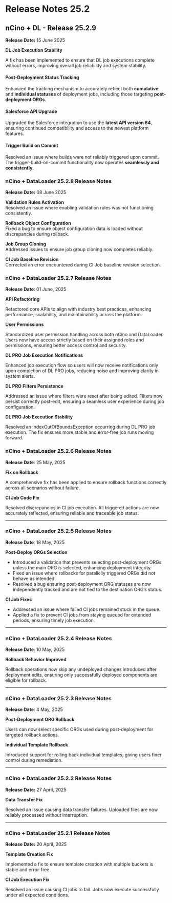 # Release Notes 25.2

## nCino + DL - Release 25.2.9 <a href="#title-text" id="title-text"></a>

**Release Date:** 15 June 2025

**DL Job Execution Stability**

A fix has been implemented to ensure that DL job executions complete without errors, improving overall job reliability and system stability.

#### Post-Deployment Status Tracking <a href="#post-deployment-status-tracking" id="post-deployment-status-tracking"></a>

Enhanced the tracking mechanism to accurately reflect both **cumulative** and **individual statuses** of deployment jobs, including those targeting **post-deployment ORGs**.

#### Salesforce API Upgrade <a href="#salesforce-api-upgrade" id="salesforce-api-upgrade"></a>

Upgraded the Salesforce integration to use the **latest API version 64**, ensuring continued compatibility and access to the newest platform features.

#### Trigger Build on Commit <a href="#trigger-build-on-commit" id="trigger-build-on-commit"></a>

Resolved an issue where builds were not reliably triggered upon commit. The trigger-build-on-commit functionality now operates **seamlessly and consistently**.

### **nCino + DataLoader 25.2.8 Release Notes**

**Release Date:** 08 June 2025

**Validation Rules Activation**\
Resolved an issue where enabling validation rules was not functioning consistently.

**Rollback Object Configuration**\
Fixed a bug to ensure object configuration data is loaded without discrepancies during rollback.

**Job Group Cloning**\
Addressed issues to ensure job group cloning now completes reliably.

**CI Job Baseline Revision**\
Corrected an error encountered during CI Job baseline revision selection.

### nCino + DataLoader 25.2.7 Release Notes

**Release Date**: 01 June, 2025

**API Refactoring**

Refactored core APIs to align with industry best practices, enhancing performance, scalability, and maintainability across the platform.

**User Permissions**

Standardized user permission handling across both nCino and DataLoader. Users now have access strictly based on their assigned roles and permissions, ensuring better access control and security.

**DL PRO Job Execution Notifications**

Enhanced job execution flow so users will now receive notifications only upon completion of DL PRO jobs, reducing noise and improving clarity in system alerts.

**DL PRO Filters Persistence**

Addressed an issue where filters were reset after being edited. Filters now persist correctly post-edit, ensuring a seamless user experience during job configuration.

**DL PRO Job Execution Stability**

Resolved an IndexOutOfBoundsException occurring during DL PRO job execution. The fix ensures more stable and error-free job runs moving forward.

### nCino + DataLoader 25.2.6 Release Notes

**Release Date**: 25 May, 2025

**Fix on Rollback**

A comprehensive fix has been applied to ensure rollback functions correctly across all scenarios without failure.

**CI Job Code Fix**

Resolved discrepancies in CI job execution. All triggered actions are now accurately reflected, ensuring reliable and traceable job status.

***

### nCino + DataLoader 25.2.5 Release Notes

**Release Date**: 18 May, 2025

**Post-Deploy ORGs Selection**

* Introduced a validation that prevents selecting post-deployment ORGs unless the main ORG is selected, enhancing deployment integrity.
* Fixed an issue where rollbacks for parallelly triggered ORGs did not behave as intended.
* Resolved a bug ensuring post-deployment ORG statuses are now independently tracked and are not tied to the destination ORG’s status.

**CI Job Fixes**

* Addressed an issue where failed CI jobs remained stuck in the queue.
* Applied a fix to prevent CI jobs from staying queued for extended periods, ensuring timely job execution.

***

### nCino + DataLoader 25.2.4 Release Notes

**Release Date**: 10 May, 2025

**Rollback Behavior Improved**

Rollback operations now skip any undeployed changes introduced after deployment edits, ensuring only successfully deployed components are eligible for rollback.

***

### nCino + DataLoader 25.2.3 Release Notes

**Release Date**: 4 May, 2025

**Post-Deployment ORG Rollback**

Users can now select specific ORGs used during post-deployment for targeted rollback actions.

**Individual Template Rollback**

Introduced support for rolling back individual templates, giving users finer control during remediation.

***

### nCino + DataLoader 25.2.2 Release Notes

**Release Date:** 27 April, 2025

**Data Transfer Fix**

Resolved an issue causing data transfer failures. Uploaded files are now reliably processed without interruption.

***

### nCino + DataLoader 25.2.1 Release Notes

**Release Date:** 20 April, 2025

**Template Creation Fix**

Implemented a fix to ensure template creation with multiple buckets is stable and error-free.

**CI Job Execution Fix**

Resolved an issue causing CI jobs to fail. Jobs now execute successfully under all expected conditions.
